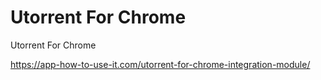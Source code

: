 # Utorrent For Chrome 

Utorrent For Chrome 

https://app-how-to-use-it.com/utorrent-for-chrome-integration-module/
